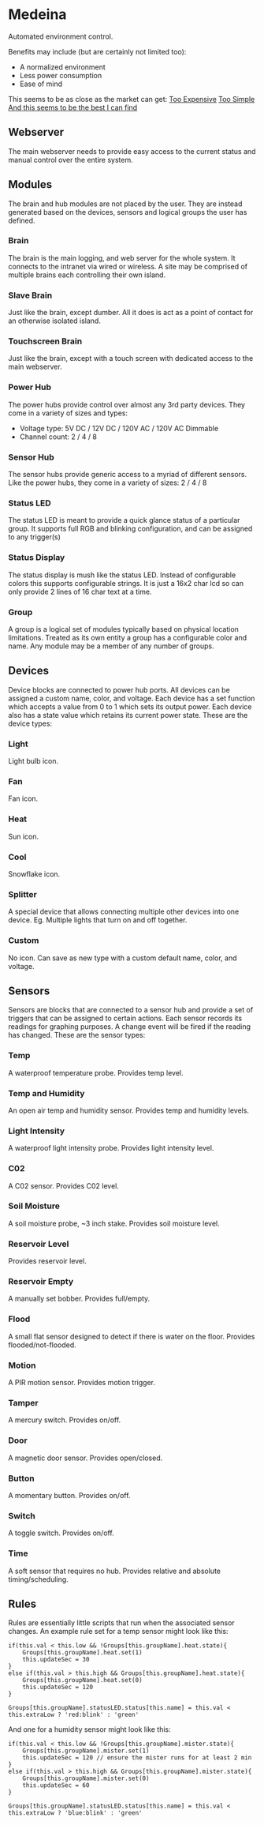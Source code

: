 # Medeina

Automated environment control.

Benefits may include (but are certainly not limited too):
* A normalized environment
* Less power consumption
* Ease of mind

This seems to be as close as the market can get:
[Too Expensive](https://www.spyderrobotics.com/index.php?main_page=product_info&cPath=1&products_id=46)
[Too Simple](https://www.amazon.com/Zoo-Med-HygroTherm-Temperature-Controller/dp/B0019IHK9Q)
[And this seems to be the best I can find](https://www.amazon.com/dp/B01N56KEU6/ref=sspa_dk_detail_2?pd_rd_i=B01N56KEU6&pd_rd_w=7hR2J&pf_rd_p=f0dedbe2-13c8-4136-a746-4398ed93cf0f&pd_rd_wg=g7Xrs&pf_rd_r=EQXKAVGAZ5866ARMJJZB&pd_rd_r=4abc1d0d-fdb5-11e8-b4ee-03540d6ca7fe&th=1)

## Webserver
The main webserver needs to provide easy access to the current status and manual control over the entire system.


## Modules
The brain and hub modules are not placed by the user. They are instead generated based on the devices, sensors and logical groups the user has defined.

### Brain
The brain is the main logging, and web server for the whole system. It connects to the intranet via wired or wireless. A site may be comprised of multiple brains each controlling their own island.

### Slave Brain
Just like the brain, except dumber. All it does is act as a point of contact for an otherwise isolated island.

### Touchscreen Brain
Just like the brain, except with a touch screen with dedicated access to the main webserver.

### Power Hub
The power hubs provide control over almost any 3rd party devices. They come in a variety of sizes and types:

* Voltage type: 5V DC / 12V DC / 120V AC / 120V AC Dimmable
* Channel count: 2 / 4 / 8

### Sensor Hub
The sensor hubs provide generic access to a myriad of different sensors. Like the power hubs, they come in a variety of sizes: 2 / 4 / 8

### Status LED
The status LED is meant to provide a quick glance status of a particular group. It supports full RGB and blinking configuration, and can be assigned to any trigger(s)

### Status Display
The status display is mush like the status LED. Instead of configurable colors this supports configurable strings. It is just a 16x2 char lcd so can only provide 2 lines of 16 char text at a time.

### Group
A group is a logical set of modules typically based on physical location limitations. Treated as its own entity a group has a configurable color and name. Any module may be a member of any number of groups.


## Devices
Device blocks are connected to power hub ports. All devices can be assigned a custom name, color, and voltage. Each device has a set function which accepts a value from 0 to 1 which sets its output power. Each device also has a state value which retains its current power state. These are the device types:

### Light
Light bulb icon.

### Fan
Fan icon.

### Heat
Sun icon.

### Cool
Snowflake icon.

### Splitter
A special device that allows connecting multiple other devices into one device. Eg. Multiple lights that turn on and off together.

### Custom
No icon. Can save as new type with a custom default name, color, and voltage.


## Sensors
Sensors are blocks that are connected to a sensor hub and provide a set of triggers that can be assigned to certain actions. Each sensor records its readings for graphing purposes. A change event will be fired if the reading has changed. These are the sensor types:

### Temp
A waterproof temperature probe. Provides temp level.

### Temp and Humidity
An open air temp and humidity sensor. Provides temp and humidity levels.

### Light Intensity
A waterproof light intensity probe. Provides light intensity level.

### C02
A C02 sensor. Provides C02 level.

### Soil Moisture
A soil moisture probe, ~3 inch stake. Provides soil moisture level.

### Reservoir Level
Provides reservoir level.

### Reservoir Empty
A manually set bobber. Provides full/empty.

### Flood
A small flat sensor designed to detect if there is water on the floor. Provides flooded/not-flooded.

### Motion
A PIR motion sensor. Provides motion trigger.

### Tamper
A mercury switch. Provides on/off.

### Door
A magnetic door sensor. Provides open/closed.

### Button
A momentary button. Provides on/off.

### Switch
A toggle switch. Provides on/off.

### Time
A soft sensor that requires no hub. Provides relative and absolute timing/scheduling.


## Rules
Rules are essentially little scripts that run when the associated sensor changes. An example rule set for a temp sensor might look like this:

``` this.updateSec = 120
if(this.val < this.low && !Groups[this.groupName].heat.state){
	Groups[this.groupName].heat.set(1)
	this.updateSec = 30
}
else if(this.val > this.high && Groups[this.groupName].heat.state){
	Groups[this.groupName].heat.set(0)
	this.updateSec = 120
}

Groups[this.groupName].statusLED.status[this.name] = this.val < this.extraLow ? 'red:blink' : 'green'
```

And one for a humidity sensor might look like this:

``` this.updateSec = 60
if(this.val < this.low && !Groups[this.groupName].mister.state){
	Groups[this.groupName].mister.set(1)
	this.updateSec = 120 // ensure the mister runs for at least 2 min
}
else if(this.val > this.high && Groups[this.groupName].mister.state){
	Groups[this.groupName].mister.set(0)
	this.updateSec = 60
}

Groups[this.groupName].statusLED.status[this.name] = this.val < this.extraLow ? 'blue:blink' : 'green'
```